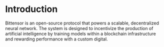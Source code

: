# Introduction

Bittensor is an open-source protocol that powers a scalable, decentralized neural network. The system is designed to incentivize the production of artificial intelligence by training models within a blockchain infrastructure and rewarding performance with a custom digital.